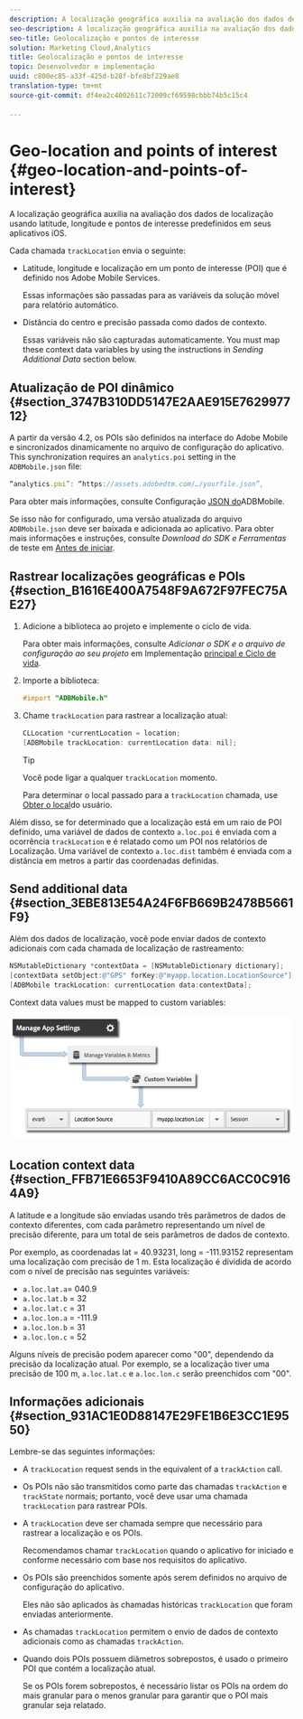 ```yaml
---
description: A localização geográfica auxilia na avaliação dos dados de localização usando latitude, longitude e pontos de interesse predefinidos em seus aplicativos iOS.
seo-description: A localização geográfica auxilia na avaliação dos dados de localização usando latitude, longitude e pontos de interesse predefinidos em seus aplicativos iOS.
seo-title: Geolocalização e pontos de interesse
solution: Marketing Cloud,Analytics
title: Geolocalização e pontos de interesse
topic: Desenvolvedor e implementação
uuid: c800ec85-a33f-425d-b28f-bfe8bf229ae8
translation-type: tm+mt
source-git-commit: df4ea2c4002611c72009cf69598cbbb74b5c15c4

---
```



# Geo-location and points of interest {#geo-location-and-points-of-interest}

A localização geográfica auxilia na avaliação dos dados de localização usando latitude, longitude e pontos de interesse predefinidos em seus aplicativos iOS.

Cada chamada `trackLocation` envia o seguinte:

* Latitude, longitude e localização em um ponto de interesse (POI) que é definido nos Adobe Mobile Services.

   Essas informações são passadas para as variáveis da solução móvel para relatório automático.

* Distância do centro e precisão passada como dados de contexto.

   Essas variáveis não são capturadas automaticamente. You must map these context data variables by using the instructions in *Sending Additional Data* section below.

## Atualização de POI dinâmico {#section_3747B310DD5147E2AAE915E762997712}

A partir da versão 4.2, os POIs são definidos na interface do Adobe Mobile e sincronizados dinamicamente no arquivo de configuração do aplicativo. This synchronization requires an `analytics.poi` setting in the `ADBMobile.json` file:

```js
“analytics.poi”: “https://assets.adobedtm.com/…/yourfile.json”,
```

Para obter mais informações, consulte Configuração [JSON do](/help/ios/configuration/json-config/json-config.md)ADBMobile.

Se isso não for configurado, uma versão atualizada do arquivo `ADBMobile.json` deve ser baixada e adicionada ao aplicativo. Para obter mais informações e instruções, consulte *Download do SDK e Ferramentas* de teste em [Antes de iniciar](/help/ios/getting-started/requirements.md).

## Rastrear localizações geográficas e POIs {#section_B1616E400A7548F9A672F97FEC75AE27}

1. Adicione a biblioteca ao projeto e implemente o ciclo de vida.

   Para obter mais informações, consulte *Adicionar o SDK e o arquivo de configuração ao seu projeto* em Implementação [principal e Ciclo de vida](/help/ios/getting-started/dev-qs.md).
1. Importe a biblioteca:

   ```objective-c
   #import "ADBMobile.h"
   ```

1. Chame `trackLocation` para rastrear a localização atual:

   ```objective-c
   CLLocation *currentLocation = location; 
   [ADBMobile trackLocation: currentLocation data: nil]; 
   ```

   >[!TIP]
   >
   >Você pode ligar a qualquer `trackLocation` momento.

   Para determinar o local passado para a `trackLocation` chamada, use [Obter o local](https://developer.apple.com/Library/ios/documentation/UserExperience/Conceptual/LocationAwarenessPG/CoreLocation/CoreLocation.html)do usuário.

Além disso, se for determinado que a localização está em um raio de POI definido, uma variável de dados de contexto `a.loc.poi` é enviada com a ocorrência `trackLocation` e é relatado como um POI nos relatórios de Localização. Uma variável de contexto `a.loc.dist` também é enviada com a distância em metros a partir das coordenadas definidas.

## Send additional data {#section_3EBE813E54A24F6FB669B2478B5661F9}

Além dos dados de localização, você pode enviar dados de contexto adicionais com cada chamada de localização de rastreamento:

```objective-c
NSMutableDictionary *contextData = [NSMutableDictionary dictionary]; 
[contextData setObject:@"GPS" forKey:@"myapp.location.LocationSource"]; 
[ADBMobile trackLocation: currentLocation data:contextData];
```

Context data values must be mapped to custom variables:

![](assets/map-location-context-data.png)

## Location context data {#section_FFB71E6653F9410A89CC6ACC0C9164A9}

A latitude e a longitude são enviadas usando três parâmetros de dados de contexto diferentes, com cada parâmetro representando um nível de precisão diferente, para um total de seis parâmetros de dados de contexto.

Por exemplo, as coordenadas lat = 40.93231, long = -111.93152 representam uma localização com precisão de 1 m. Esta localização é dividida de acordo com o nível de precisão nas seguintes variáveis:

* `a.loc.lat.a`= 040.9
* `a.loc.lat.b` = 32
* `a.loc.lat.c` = 31
* `a.loc.lon.a` = -111.9
* `a.loc.lon.b` = 31
* `a.loc.lon.c` = 52

Alguns níveis de precisão podem aparecer como "00", dependendo da precisão da localização atual. Por exemplo, se a localização tiver uma precisão de 100 m, `a.loc.lat.c` e `a.loc.lon.c` serão preenchidos com "00".

## Informações adicionais {#section_931AC1E0D88147E29FE1B6E3CC1E9550}

Lembre-se das seguintes informações:

* A `trackLocation` request sends in the equivalent of a `trackAction` call.

* Os POIs não são transmitidos como parte das chamadas `trackAction` e `trackState` normais; portanto, você deve usar uma chamada `trackLocation` para rastrear POIs.

* A `trackLocation` deve ser chamada sempre que necessário para rastrear a localização e os POIs.

   Recomendamos chamar `trackLocation` quando o aplicativo for iniciado e conforme necessário com base nos requisitos do aplicativo.

* Os POIs são preenchidos somente após serem definidos no arquivo de configuração do aplicativo.

   Eles não são aplicados às chamadas históricas `trackLocation` que foram enviadas anteriormente.
* As chamadas `trackLocation` permitem o envio de dados de contexto adicionais como as chamadas `trackAction`.

* Quando dois POIs possuem diâmetros sobrepostos, é usado o primeiro POI que contém a localização atual.

   Se os POIs forem sobrepostos, é necessário listar os POIs na ordem do mais granular para o menos granular para garantir que o POI mais granular seja relatado.

